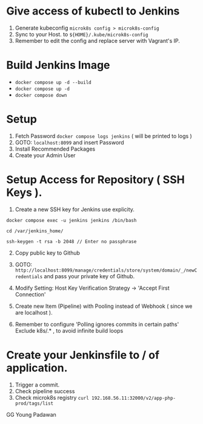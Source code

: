 # Give access of kubectl to Jenkins
1. Generate kubeconfig `microk8s config > microk8s-config`
2. Sync to your Host. to `${HOME}/.kube/microk8s-config`
3. Remember to edit the config and replace server with Vagrant's IP.

# Build Jenkins Image
- `docker compose up -d --build`
- `docker compose up -d`
- `docker compose down`


# Setup
1. Fetch Password `docker compose logs jenkins` ( will be printed to logs )
2. GOTO: `localhost:8099` and insert Password
3. Install Recommended Packages
4. Create your Admin User



# Setup Access for Repository ( SSH Keys ).

1. Create a new SSH key for Jenkins use explicity.
```
docker compose exec -u jenkins jenkins /bin/bash

cd /var/jenkins_home/

ssh-keygen -t rsa -b 2048 // Enter no passphrase
```

2. Copy public key to Github

1. GOTO: `http://localhost:8099/manage/credentials/store/system/domain/_/newCredentials` and pass your private key of Github.
2. Modify Setting: Host Key Verification Strategy -> 'Accept First Connection'
3. Create new Item (Pipeline) with Pooling instead of Webhook ( since we are localhost ).
4. Remember to configure 'Polling ignores commits in certain paths' Exclude k8s/.* , to avoid infinite build loops

# Create your Jenkinsfile to / of application.
1. Trigger a commit.
2. Check pipeline success
3. Check microk8s registry `curl 192.168.56.11:32000/v2/app-php-prod/tags/list`

GG Young Padawan